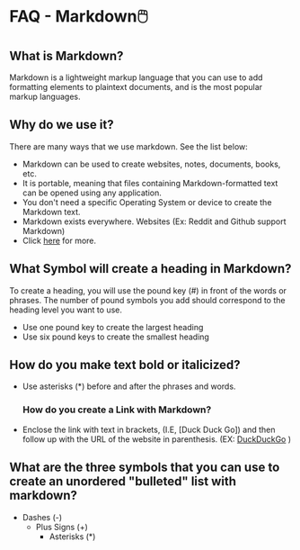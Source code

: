 # FAQ - Markdown🖱️
## What is Markdown? 
Markdown is a lightweight markup language that you can use to add formatting elements to plaintext documents, and is the most popular markup languages. 

## Why do we use it?
There are many ways that we use markdown. See the list below:
- Markdown can be used to create websites, notes, documents, books, etc.
- It is portable, meaning that files containing Markdown-formatted text can be opened using any application.
- You don't need a specific Operating System or device to create the Markdown text.
- Markdown exists everywhere. Websites (Ex: Reddit and Github support Markdown)
- Click [here](https://www.markdownguide.org/getting-started/) for more.
  
## What Symbol will create a heading in Markdown? 
To create a heading, you will use the pound key (#) in front of the words or phrases. The number of pound symbols you add should correspond to the heading level you want to use.
- Use one pound key to create the largest heading
- Use six pound keys to create the smallest heading
  
## How do you make text bold or italicized?
- Use asterisks (*) before and after the phrases and words.
  
  ### How do you create a Link with Markdown?
- Enclose the link with text in brackets, (I.E, [Duck Duck Go]) and then follow up with the URL of the website in parenthesis. (EX: [DuckDuckGo](https:duckduckgo.com) )
  
 ## What are the three symbols that you can use to create an unordered "bulleted" list with markdown?
 + Dashes (-)
   + Plus Signs (+)
     + Asterisks  (*)

